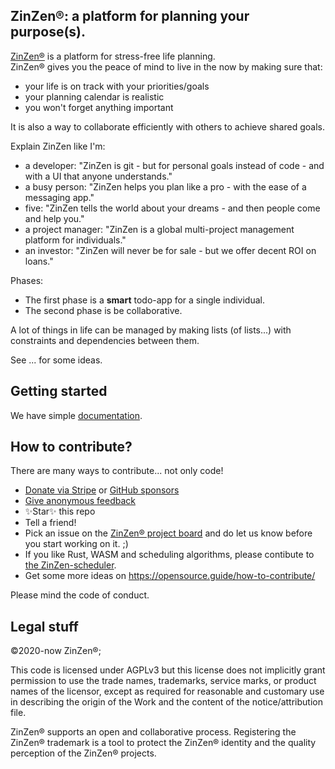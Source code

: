## ZinZen®: a platform for planning your purpose(s).

[ZinZen®](https://ZinZen.me) is a platform for stress-free life planning.  
ZinZen® gives you the peace of mind to live in the now by making sure that:

- your life is on track with your priorities/goals
- your planning calendar is realistic
- you won't forget anything important

It is also a way to collaborate efficiently with others to achieve shared goals.

Explain ZinZen like I'm:

- a developer: "ZinZen is git - but for personal goals instead of code - and with a UI that anyone understands."
- a busy person: "ZinZen helps you plan like a pro - with the ease of a messaging app."
- five: "ZinZen tells the world about your dreams - and then people come and help you."
- a project manager: "ZinZen is a global multi-project management platform for individuals."
- an investor: "ZinZen will never be for sale - but we offer decent ROI on loans."

Phases:

- The first phase is a **smart** todo-app for a single individual.
- The second phase is be collaborative.

A lot of things in life can be managed by making lists (of lists...) with constraints and dependencies between them.

See ... for some ideas.

## Getting started

We have simple [documentation](documentation/Readme.md).

## How to contribute?

There are many ways to contribute... not only code!

- [Donate via Stripe](https://donate.stripe.com/6oE4jK1iPcPT1m89AA) or [GitHub sponsors](https://github.com/sponsors/tijlleenders)
- [Give anonymous feedback](https://zinzen.me/Feedback)
- ✨Star✨ this repo
- Tell a friend!
- Pick an issue on the [ZinZen® project board](https://github.com/users/tijlleenders/projects/4) and do let us know before you start working on it. ;)
- If you like Rust, WASM and scheduling algorithms, please contibute to [the ZinZen-scheduler](https://github.com/tijlleenders/ZinZen-scheduler).
- Get some more ideas on https://opensource.guide/how-to-contribute/

Please mind the code of conduct.

## Legal stuff

&copy;2020-now ZinZen®;

This code is licensed under AGPLv3 but this license does not implicitly grant permission to use the trade names, trademarks, service marks, or product names of the licensor, except as required for reasonable and customary use in describing the origin of the Work and the content of the notice/attribution file.

ZinZen® supports an open and collaborative process.
Registering the ZinZen® trademark is a tool to protect the ZinZen® identity and the quality perception of the ZinZen® projects.
